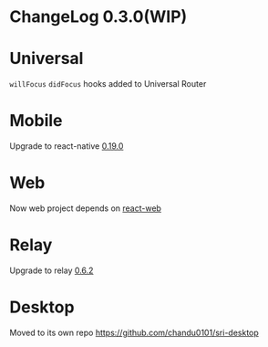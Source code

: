 # ChangeLog 0.3.0(WIP)


# Universal

`willFocus` `didFocus` hooks added to Universal Router

# Mobile 

Upgrade to react-native [0.19.0](https://github.com/facebook/react-native/releases/tag/v0.19.0)

# Web

Now web project depends on [react-web](https://github.com/taobaofed/react-web)

# Relay

Upgrade to relay [0.6.2](https://github.com/facebook/relay/blob/master/CHANGELOG.md#050-november-11-2015)


# Desktop

Moved to its own repo https://github.com/chandu0101/sri-desktop 


